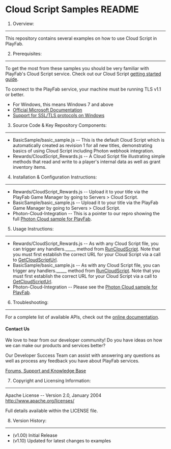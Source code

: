 Cloud Script Samples README
========
1. Overview:
----
This repository contains several examples on how to use Cloud Script in PlayFab.


2. Prerequisites:
----
To get the most from these samples you should be very familiar with PlayFab's Cloud Script service. Check out our Cloud Script [getting started guide](https://docs.microsoft.com/en-us/gaming/playfab/features/automation/cloudscript/quickstart).

To connect to the PlayFab service, your machine must be running TLS v1.1 or better.
* For Windows, this means Windows 7 and above
* [Official Microsoft Documentation](https://msdn.microsoft.com/en-us/library/windows/desktop/aa380516%28v=vs.85%29.aspx)
* [Support for SSL/TLS protocols on Windows](http://blogs.msdn.com/b/kaushal/archive/2011/10/02/support-for-ssl-tls-protocols-on-windows.aspx)

3. Source Code & Key Repository Components:
----
* BasicSample/basic_sample.js -- This is the default Cloud Script which is automatically created as revision 1 for all new titles, demonstrating basics of using Cloud Script including Photon webhook integration.
* Rewards/CloudScript_Rewards.js -- A Cloud Script file illustrating simple methods that read and write to a player's internal data as well as grant inventory items.


4. Installation & Configuration Instructions:
----
* Rewards/CloudScript_Rewards.js -- Upload it to your title via the PlayFab Game Manager by going to Servers > Cloud Script.
* BasicSample/basic_sample.js -- Upload it to your title via the PlayFab Game Manager by going to Servers > Cloud Script.
* Photon-Cloud-Integration -- This is a pointer to our repro showing the full [Photon Cloud sample for PlayFab](https://github.com/PlayFab/Photon-Cloud-Integration).

5. Usage Instructions:
----
* Rewards/CloudScript_Rewards.js -- As with any Cloud Script file, you can trigger any handlers._____ method from [RunCloudScript](https://api.playfab.com/Documentation/Client/method/RunCloudScript). Note that you must first establish the correct URL for your Cloud Script via a call to [GetCloudScriptUrl](https://api.playfab.com/Documentation/Client/method/GetCloudScriptUrl).
* BasicSample/basic_sample.js -- As with any Cloud Script file, you can trigger any handlers._____ method from [RunCloudScript](https://api.playfab.com/Documentation/Client/method/RunCloudScript). Note that you must first establish the correct URL for your Cloud Script via a call to [GetCloudScriptUrl](https://api.playfab.com/Documentation/Client/method/GetCloudScriptUrl).
* Photon-Cloud-Integration -- Please see the [Photon Cloud sample for PlayFab](https://github.com/PlayFab/Photon-Cloud-Integration).

6. Troubleshooting:
----
For a complete list of available APIs, check out the [online documentation](http://api.playfab.com/).

#### Contact Us
We love to hear from our developer community! 
Do you have ideas on how we can make our products and services better? 

Our Developer Success Team can assist with answering any questions as well as process any feedback you have about PlayFab services.

[Forums, Support and Knowledge Base](https://community.playfab.com/)


7. Copyright and Licensing Information:
----
  Apache License -- 
  Version 2.0, January 2004
  http://www.apache.org/licenses/

  Full details available within the LICENSE file.


8. Version History:
----
* (v1.00) Initial Release
* (v1.10) Updated for latest changes to examples
